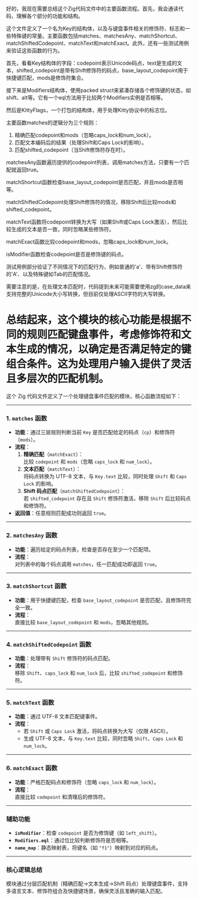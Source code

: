 好的，我现在需要总结这个Zig代码文件中的主要函数流程。首先，我会通读代码，理解各个部分的功能和结构。

这个文件定义了一个名为Key的结构体，以及与键盘事件相关的修饰符、标志和一些特殊键的常量。主要函数包括matches、matchesAny、matchShortcut、matchShiftedCodepoint、matchText和matchExact。此外，还有一些测试用例来验证这些函数的行为。

首先，看看Key结构体的字段：codepoint表示Unicode码点，text是生成的文本，shifted_codepoint是带有Shift修饰符的码点，base_layout_codepoint用于快捷键匹配，mods是修饰符集合。

接下来是Modifiers结构体，使用packed struct来紧凑存储各个修饰键的状态，如shift、alt等。它有一个eql方法用于比较两个Modifiers实例是否相等。

然后是KittyFlags，一个打包的结构体，用于处理Kitty协议中的标志位。

主要函数matches的逻辑分为三个规则：
1. 精确匹配codepoint和mods（忽略caps_lock和num_lock）。
2. 匹配文本编码后的结果（处理Shift和Caps Lock的影响）。
3. 匹配shifted_codepoint（当Shift修饰符存在时）。

matchesAny函数遍历提供的codepoint列表，调用matches方法，只要有一个匹配就返回true。

matchShortcut函数检查base_layout_codepoint是否匹配，并且mods是否相等。

matchShiftedCodepoint处理Shift修饰符的情况，移除Shift后比较mods和shifted_codepoint。

matchText函数将codepoint转换为大写（如果Shift或Caps Lock激活），然后比较生成的文本是否一致，同时忽略某些修饰符。

matchExact函数比较codepoint和mods，忽略caps_lock和num_lock。

isModifier函数检查codepoint是否是修饰键的码点。

测试用例部分验证了不同情况下的匹配行为，例如普通的'a'、带有Shift修饰符的'A'、以及特殊键如Tab的匹配情况。

需要注意的是，在处理文本匹配时，代码提到未来可能需要使用zg的case_data来支持完整的Unicode大小写转换，但目前仅处理ASCII字符的大写转换。

总结起来，这个模块的核心功能是根据不同的规则匹配键盘事件，考虑修饰符和文本生成的情况，以确定是否满足特定的键组合条件。这为处理用户输入提供了灵活且多层次的匹配机制。
================================================
这个 Zig 代码文件定义了一个处理键盘事件匹配的模块，核心函数流程如下：

---

### **1. `matches` 函数**
- **功能**：通过三层规则判断当前 `Key` 是否匹配给定的码点（`cp`）和修饰符（`mods`）。
- **流程**：
  1. **精确匹配**（`matchExact`）：  
     比较 `codepoint` 和 `mods`（忽略 `caps_lock` 和 `num_lock`）。
  2. **文本匹配**（`matchText`）：  
     将码点转换为 UTF-8 文本，与 `Key.text` 比较，同时处理 `Shift` 和 `Caps Lock` 的影响。
  3. **Shift 码点匹配**（`matchShiftedCodepoint`）：  
     若 `shifted_codepoint` 存在且 `Shift` 修饰符激活，移除 `Shift` 后比较码点和修饰符。
- **返回值**：任意规则匹配成功则返回 `true`。

---

### **2. `matchesAny` 函数**
- **功能**：遍历给定的码点列表，检查是否存在至少一个匹配项。
- **流程**：  
  对列表中的每个码点调用 `matches`，任一匹配成功即返回 `true`。

---

### **3. `matchShortcut` 函数**
- **功能**：用于快捷键匹配，检查 `base_layout_codepoint` 是否匹配，且修饰符完全一致。
- **流程**：  
  直接比较 `base_layout_codepoint` 和 `mods`，忽略其他规则。

---

### **4. `matchShiftedCodepoint` 函数**
- **功能**：处理带有 `Shift` 修饰符的码点匹配。
- **流程**：  
  移除 `Shift`、`caps_lock` 和 `num_lock` 后，比较 `shifted_codepoint` 和修饰符。

---

### **5. `matchText` 函数**
- **功能**：通过 UTF-8 文本匹配键事件。
- **流程**：  
  - 若 `Shift` 或 `Caps Lock` 激活，将码点转换为大写（仅限 ASCII）。  
  - 生成 UTF-8 文本，与 `Key.text` 比较，同时忽略 `Shift`、`Caps Lock` 和 `num_lock`。

---

### **6. `matchExact` 函数**
- **功能**：严格匹配码点和修饰符（忽略 `caps_lock` 和 `num_lock`）。
- **流程**：  
  直接比较 `codepoint` 和清理后的修饰符。

---

### **辅助功能**
- **`isModifier`**：检查 `codepoint` 是否为修饰键（如 `left_shift`）。  
- **`Modifiers.eql`**：通过位比较判断修饰符是否相等。  
- **`name_map`**：静态映射表，将键名（如 `"f1"`）映射到对应的码点。

---

### **核心逻辑总结**
模块通过分层匹配机制（精确匹配→文本生成→Shift 码点）处理键盘事件，支持多语言文本、修饰符组合及快捷键场景，确保灵活且准确的输入匹配。